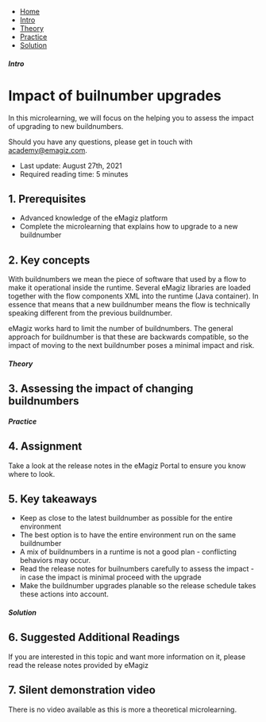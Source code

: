 <div class="ez-academy">
    <div class="ez-academy__body">
        <main class="micro-learning">
        <ul class="doc-nav">
            <li class="doc-nav__item"><a href="../../docs/microlearning/advanced-key-concepts-platform-index" class="doc-nav__link">Home</a></li>
            <li class="doc-nav__item"><a href="#intro" class="doc-nav__link">Intro</a></li>
            <li class="doc-nav__item"><a href="#theory" class="doc-nav__link">Theory</a></li>
            <li class="doc-nav__item"><a href="#practice" class="doc-nav__link">Practice</a></li>
            <li class="doc-nav__item"><a href="#solution" class="doc-nav__link">Solution</a></li>
        </ul>
<div class="doc">
 
##### Intro

# Impact of builnumber upgrades
 
In this microlearning, we will focus on the helping you to assess the impact of upgrading to new buildnumbers. 

Should you have any questions, please get in touch with academy@emagiz.com.

- Last update: August 27th, 2021
- Required reading time: 5 minutes

## 1. Prerequisites
- Advanced knowledge of the eMagiz platform
- Complete the microlearning that explains how to upgrade to a new buildnumber


## 2. Key concepts
With buildnumbers we mean the piece of software that used by a flow to make it operational inside the runtime. Several eMagiz libraries are loaded together with the flow components XML into the runtime (Java container). In essence that means that a new buildnumber means the flow is technically speaking different from the previous buildnumber.

eMagiz works hard to limit the number of buildnumbers. The general approach for buildnumber is that these are backwards compatible, so the impact of moving to the next buildnumber poses a minimal impact and risk.

##### Theory
  
## 3. Assessing the impact of changing buildnumbers


##### Practice

## 4. Assignment

Take a look at the release notes in the eMagiz Portal to ensure you know where to look.

## 5. Key takeaways

- Keep as close to the latest buildnumber as possible for the entire environment
- The best option is to have the entire environment run on the same buildnumber 
- A mix of buildnumbers in a runtime is not a good plan - conflicting behaviors may occur.
- Read the release notes for builnumbers carefully to assess the impact - in case the impact is minimal proceed with the upgrade
- Make the buildnumber upgrades planable so the release schedule takes these actions into account.

##### Solution

## 6. Suggested Additional Readings

If you are interested in this topic and want more information on it, please read the release notes provided by eMagiz

## 7. Silent demonstration video

There is no video available as this is more a theoretical microlearning.

</div>
</main>
</div>
</div>